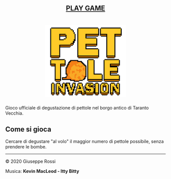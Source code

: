 <div align="center">

## [**PLAY GAME**](https://kutt.it/pettolegame)

# [![icona](logo.png)](https://kutt.it/pettolegame)

</div>

Gioco ufficiale di degustazione di pettole nel borgo antico di Taranto Vecchia.



## Come si gioca

Cercare di degustare "al volo" il maggior numero di pettole possibile, senza prendere le bombe.

***

&copy; 2020 Giuseppe Rossi

Musica: **Kevin MacLeod - Itty Bitty**